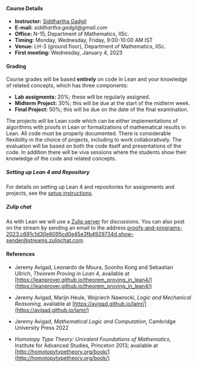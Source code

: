 #### Course Details
  
* __Instructor:__ [Siddhartha Gadgil](https://math.iisc.ac.in/~gadgil)
* __E-mail:__ _siddhartha.gadgil@gmail.com_
* __Office:__ N-15, Department of Mathematics, IISc.
* __Timing:__ Monday, Wednesday, Friday, 9:00-10:00 AM IST
* __Venue:__ LH-3 (ground floor), Department of Mathematics, IISc.
* __First meeting:__ Wednesday, January 4, 2023

#### Grading

Course grades will be based **entirely** on code in Lean and your knowledge of related concepts, which has three components:

* __Lab assigments:__ 20%; these will be regularly assigned.
* __Midterm Project:__ 30%; this will be due at the start of the midterm week.
* __Final Project:__ 50%; this will be due on the date of the final examination.

The projects will be Lean code which can be either implementations of algorithms with proofs in Lean or formalizations of mathematical results in Lean. All code must be properly documented. There is considerable flexibility in the choice of projects, including to work collaboratively. The evaluation will be based on both the code itself and presentations of the code. In addition there will be viva sessions where the students show their knowledge of the code and related concepts.

##### Setting up Lean 4 and Repository

For details on setting up Lean 4 and repositories for assignments and projects, see the [setup instructions](setup/).

##### Zulip chat

As with Lean we will use a [Zulip server](https://automathind.zulipchat.com/login/) for discussions. You can  also post on the stream by sending an email to the address proofs-and-programs-2023.c691c1d30e6095cd0e45e3fb4929734d.show-sender@streams.zulipchat.com.

#### References

* Jeremy Avigad, Leonardo de Moura, Soonho Kong and Sebastian Ullrich,
_Theorem Proving in Lean 4_,
available at [https://leanprover.github.io/theorem_proving_in_lean4/](https://leanprover.github.io/theorem_proving_in_lean4/)

* Jeremy Avigad,  Marijn Heule, Wojciech Nawrocki,
_Logic and Mechanical Reasoning_,
available at [https://avigad.github.io/lamr/](https://avigad.github.io/lamr/)

* Jeremy Avigad, _Mathematical Logic and Computation_, Cambridge University Press 2022

* _Homotopy Type Theory: Univalent Foundations of Mathematics_,
Institute for Advanced Studies, Princeton 2013; available at [http://homotopytypetheory.org/book/](http://homotopytypetheory.org/book/)
